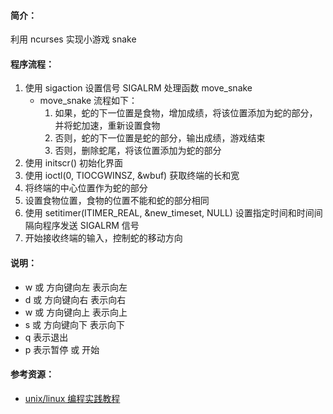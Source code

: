 
#### 简介：
利用 ncurses 实现小游戏 snake

#### 程序流程：
1. 使用 sigaction 设置信号 SIGALRM 处理函数 move_snake
    * move_snake 流程如下：
        1. 如果，蛇的下一位置是食物，增加成绩，将该位置添加为蛇的部分，并将蛇加速，重新设置食物
        2. 否则，蛇的下一位置是蛇的部分，输出成绩，游戏结束
        3. 否则，删除蛇尾，将该位置添加为蛇的部分
2. 使用 initscr() 初始化界面
3. 使用 ioctl(0, TIOCGWINSZ, &wbuf) 获取终端的长和宽
4. 将终端的中心位置作为蛇的部分
5. 设置食物位置，食物的位置不能和蛇的部分相同
6. 使用 setitimer(ITIMER_REAL, &new_timeset, NULL) 设置指定时间和时间间隔向程序发送 SIGALRM 信号
7. 开始接收终端的输入，控制蛇的移动方向

#### 说明：
* w 或 方向键向左 表示向左
* d 或 方向键向右 表示向右
* w 或 方向键向上 表示向上
* s 或 方向键向下 表示向下
* q 表示退出
* p 表示暂停 或 开始

#### 参考资源：
* [unix/linux 编程实践教程](https://book.douban.com/subject/1219329/)

